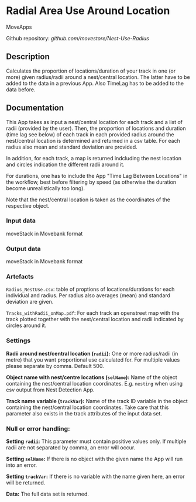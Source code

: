 # Radial Area Use Around Location
MoveApps

Github repository: *github.com/movestore/Nest-Use-Radius*

## Description
Calculates the proportion of locations/duration of your track in one (or more) given radius/radii around a nest/central location. The latter have to be added to the data in a previous App. Also TimeLag has to be added to the data before.

## Documentation
This App takes as input a nest/central location for each track and a list of radii (provided by the user). Then, the proportion of locations and duration (time lag see below) of each track in each provided radius around the nest/central location is determined and returned in a csv table. For each radius also mean and standard deviation are provided.

In addition, for each track, a map is returned indcluding the nest location and circles indication the different radii around it.

For durations, one has to include the App "Time Lag Between Locations" in the workflow, best before filtering by speed (as otherwise the duration become unrealistically too long).

Note that the nest/central location is taken as the coordinates of the respective object.

### Input data
moveStack in Movebank format

### Output data
moveStack in Movebank format

### Artefacts
`Radius_NestUse.csv`: table of proptions of locations/durations for each individual and radius. Per radius also averages (mean) and standard deviation are given.

`Tracks_withRadii_onMap.pdf`: For each track an openstreet map with the track plotted together with the nest/central location and radii indicated by circles around it.

### Settings
**Radii around nest/central location (`radii`):** One or more radius/radii (in metre) that you want proportional use calculated for. For multiple values please separate by comma. Default 500.

**Object name with nest/centre locations (`selName`):** Name of the object containing the nest/central location coordinates. E.g. `nesting` when using csv output from Nest Detection App.

**Track name variable (`trackVar`):** Name of the track ID variable in the object containing the nest/central location coordinates. Take care that this parameter also exists in the track attributes of the input data set.


### Null or error handling:
**Setting `radii`:** This parameter must contain positive values only. If multiple radii are not separated by comma, an error will occur.

**Setting `selName`:** If there is no object with the given name the App will run into an error.

**Setting `trackVar`:** If there is no variable with the name given here, an error will be returned.

**Data:** The full data set is returned.
